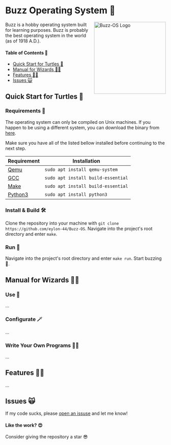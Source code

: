 # Buzz Operating System 🚀

<img src="https://github.com/eylon-44/Buzz-OS/assets/67273282/22e46b24-26ef-4a0d-930f-22e857af5d55" alt="Buzz-OS Logo" align="right" width="225">

Buzz is a hobby operating system built for learning purposes. Buzz is probably the best operating system in the world (as of 1918 A.D.).

#### Table of Contents 🤸
- [Quick Start for Turtles 🐢](#quick-start-for-turtles)
- [Manual for Wizards 🧙‍♂️](#manual-for-wizards)
- [Features 🐦‍🔥](#features)
- [Issues 🙀](#issues)


## <a name="quick-start-for-turtles">Quick Start for Turtles 🐢</a>

### Requirements 📝
The operating system can only be compiled on Unix machines. If you happen to be using a different system, you can download the binary from [here](link/to/release/in/github).

Make sure you have all of the listed bellow installed before continuing to the next step.

| Requirement                                | Installation                       |
|--------------------------------------------|------------------------------------|
| [Qemu](https://www.qemu.org/)              | `sudo apt install qemu-system`     |
| [GCC](https://gcc.gnu.org/)                | `sudo apt install build-essential` |
| [Make](https://www.gnu.org/software/make/) | `sudo apt install build-essential` |
| [Python3](https://www.python.org/)         | `sudo apt install python3`         |

### Install & Build 🛠️
Clone the repository into your machine with `git clone https://github.com/eylon-44/Buzz-OS`. Navigate into the project's root directory and enter `make`.

### Run 🏃
Navigate into the project's root directory and enter `make run`. Start buzzing 🐝.

## <a name="manual-for-wizards">Manual for Wizards 🧙‍♂️</a>

### Use 🦧
...

### Configurate 🪄
...

### Write Your Own Programs 🧑‍💻
...

## <a name="features">Features 🐦‍🔥</a>
...


## <a name="issues">Issues 🙀</a>
If my code sucks, please [open an issuse](https://github.com/eylon-44/Buzz-OS/issues/new) and let me know!

#### Like the work? 😍
Consider giving the repository a star 😎
